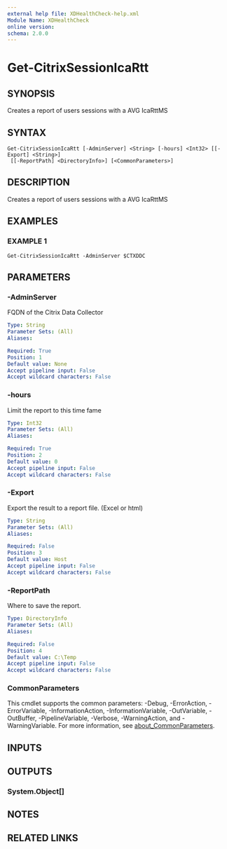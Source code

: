 ```yaml
---
external help file: XDHealthCheck-help.xml
Module Name: XDHealthCheck
online version:
schema: 2.0.0
---
```


# Get-CitrixSessionIcaRtt

## SYNOPSIS
Creates a report of users sessions with a AVG IcaRttMS

## SYNTAX

```
Get-CitrixSessionIcaRtt [-AdminServer] <String> [-hours] <Int32> [[-Export] <String>]
 [[-ReportPath] <DirectoryInfo>] [<CommonParameters>]
```

## DESCRIPTION
Creates a report of users sessions with a AVG IcaRttMS

## EXAMPLES

### EXAMPLE 1
```
Get-CitrixSessionIcaRtt -AdminServer $CTXDDC
```

## PARAMETERS

### -AdminServer
FQDN of the Citrix Data Collector

```yaml
Type: String
Parameter Sets: (All)
Aliases:

Required: True
Position: 1
Default value: None
Accept pipeline input: False
Accept wildcard characters: False
```

### -hours
Limit the report to this time fame

```yaml
Type: Int32
Parameter Sets: (All)
Aliases:

Required: True
Position: 2
Default value: 0
Accept pipeline input: False
Accept wildcard characters: False
```

### -Export
Export the result to a report file.
(Excel or html)

```yaml
Type: String
Parameter Sets: (All)
Aliases:

Required: False
Position: 3
Default value: Host
Accept pipeline input: False
Accept wildcard characters: False
```

### -ReportPath
Where to save the report.

```yaml
Type: DirectoryInfo
Parameter Sets: (All)
Aliases:

Required: False
Position: 4
Default value: C:\Temp
Accept pipeline input: False
Accept wildcard characters: False
```

### CommonParameters
This cmdlet supports the common parameters: -Debug, -ErrorAction, -ErrorVariable, -InformationAction, -InformationVariable, -OutVariable, -OutBuffer, -PipelineVariable, -Verbose, -WarningAction, and -WarningVariable. For more information, see [about_CommonParameters](http://go.microsoft.com/fwlink/?LinkID=113216).

## INPUTS

## OUTPUTS

### System.Object[]
## NOTES

## RELATED LINKS
